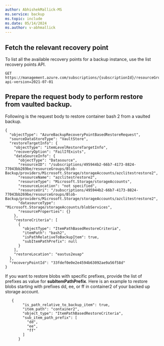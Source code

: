 ```yaml
---
author: AbhishekMallick-MS
ms.service: backup
ms.topic: include
ms.date: 05/14/2024
ms.author: v-abhmallick
---
```


## Fetch the relevant recovery point

To list all the available recovery points for a backup instance, use the list recovery points API.

```http
GET https://management.azure.com/subscriptions/{subscriptionId}/resourceGroups/{resourceGroupName}/providers/Microsoft.DataProtection/backupVaults/{vaultName}/backupInstances/{backupInstanceName}/recoveryPoints?api-version=2021-07-01
```

## Prepare the request body to perform restore from vaulted backup.

Following is the request body to restore container bash 2 from a vaulted backup.

```http
{
  "objectType": "AzureBackupRecoveryPointBasedRestoreRequest",
  "sourceDataStoreType": "VaultStore",
  "restoreTargetInfo": {
    "objectType": "itemLevelRestoreTargetInfo",
    "recoveryOption": "FailIfExists",
    "dataSourceInfo": {
      "objectType": "Datasource",
      "resourceID": "/subscriptions/495944b2-66b7-4173-8824-77043bb269be/resourceGroups/Blob-Backup/providers/Microsoft.Storage/storageAccounts/azclitestrestore2",
      "resourceName": "azclitestrestore2",
      "resourceType": "Microsoft.Storage/storageAccounts",
      "resourceLocation": "not specified",
      "resourceUri": "/subscriptions/495944b2-66b7-4173-8824-77043bb269be/resourceGroups/Blob-Backup/providers/Microsoft.Storage/storageAccounts/azclitestrestore2",
      "datasourceType": "Microsoft.Storage/storageAccounts/blobServices",
      "resourceProperties": {}
    },
    "restoreCriteria": [
      {
        "objectType": "ItemPathBasedRestoreCriteria",
        "itemPath": "bash2",
        "isPathRelativeToBackupItem": true,
        "subItemPathPrefix": null
      }
    ],
    "restoreLocation": "eastus2euap"
  },
  "recoveryPointId": "33fdef0e0e2e4594b63092ae9a56f58d"
}
```

If you want to restore blobs with specific prefixes, provide the list of prefixes as value for **subItemPathPrefix**. Here is an example to restore blobs starting with prefixes dd, ee, or ff in container2 of your backed up storage account.

```http
   {
        "is_path_relative_to_backup_item": true,
        "item_path": "container2",
        "object_type": "ItemPathBasedRestoreCriteria",
        "sub_item_path_prefix": [
          "dd",
          "ee",
          "ff"
        ]
      }
```
